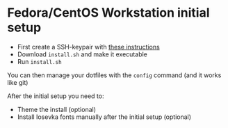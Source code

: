# Fedora/CentOS Workstation initial setup

* First create a SSH-keypair with [these instructions](https://docs.github.com/en/authentication/connecting-to-github-with-ssh/generating-a-new-ssh-key-and-adding-it-to-the-ssh-agent)
* Download ```install.sh``` and make it executable
* Run ```install.sh```

You can then manage your dotfiles with the ```config``` command (and it works like git)


After the initial setup you need to:

* Theme the install (optional)
* Install Iosevka fonts manually after the initial setup (optional)
